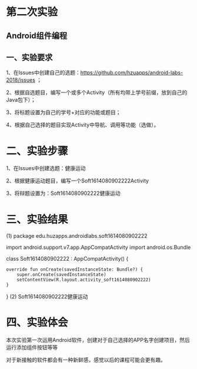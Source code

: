 # 第二次实验

## Android组件编程 

## 一、实验要求

1、在Issues中创建自己的选题：https://github.com/hzuapps/android-labs-2018/issues ；

2、根据自选题目，编写一个或多个Activity（所有均带上学号前缀，放到自己的Java包下）；

3、将标题设置为自己的学号+对应的功能或题目；

4、根据自己选择的题目实现Activity中导航、调用等功能（选做）。

# 二、实验步骤

1、在Issues中创建选题：健康运动

2、根据健康运动题目，编写一个Soft1614080902222Activity

3、将辩题设置为：Soft1614080902222健康运动

# 三、实验结果
(1)
package edu.huzapps.androidlabs.soft1614080902222

import android.support.v7.app.AppCompatActivity
import android.os.Bundle

class Soft1614080902222 : AppCompatActivity() {

    override fun onCreate(savedInstanceState: Bundle?) {
        super.onCreate(savedInstanceState)
        setContentView(R.layout.activity_soft1614080902222)
    }
}
(2)
<resources>
    <string name="app_name">Soft1614080902222健康运动</string>
</resources>

# 四、实验体会

本次实验第一次运用Android软件，创建对于自己选择的APP名字创建项目，然后运行添加组件按钮等等

  对于新接触的软件都会有一种新鲜感，感觉以后的课程可能会更有趣。
